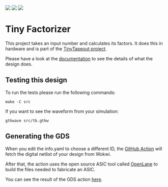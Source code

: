 ![](../../workflows/gds/badge.svg) ![](../../workflows/docs/badge.svg) ![](../../workflows/test/badge.svg)

# Tiny Factorizer

This project takes an input number and calculates its factors.
It does this in hardware and is part of the [TinyTapeout project](https://tinytapeout.com).

Please have a look at the [documentation](https://github.com/marnovandermaas/tiny-factorizer/actions/workflows/docs.yaml) to see the details of what the design does.

## Testing this design
To run the tests please run the following commands:
```
make -C src
```

If you want to see the waveform from your simulation:
```
gtkwave src/tb.gtkw
```

## Generating the GDS

When you edit the info.yaml to choose a different ID, the [GitHub Action](.github/workflows/gds.yaml) will fetch the digital netlist of your design from Wokwi.

After that, the action uses the open source ASIC tool called [OpenLane](https://www.zerotoasiccourse.com/terminology/openlane/) to build the files needed to fabricate an ASIC.

You can see the result of the GDS action [here](https://marnovandermaas.github.io/tiny-factorizer/).
